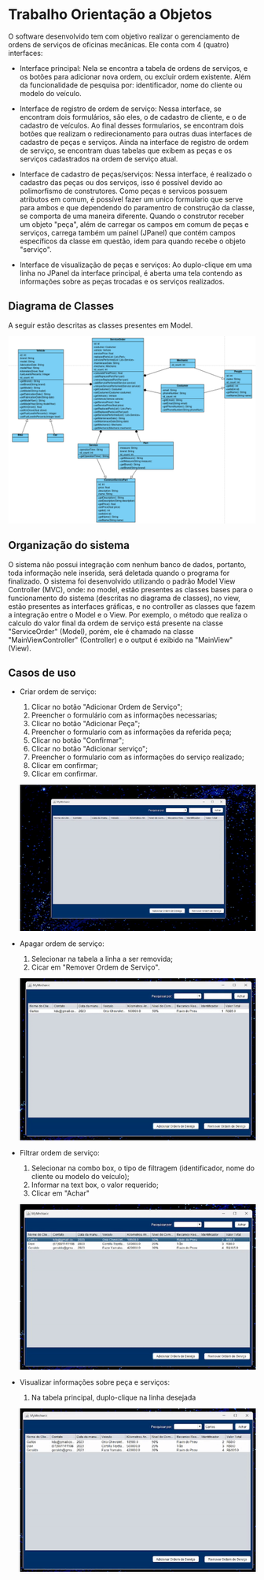 
# Trabalho Orientação a Objetos

O software desenvolvido tem com objetivo realizar o gerenciamento de ordens de serviços de oficinas mecânicas. Ele conta com 4 (quatro) interfaces:

- Interface principal: Nela se encontra a tabela de ordens de serviços, e os botões para adicionar nova ordem, ou excluir ordem existente. Além da funcionalidade de pesquisa por: identificador, nome do cliente ou modelo do veículo.

- Interface de registro de ordem de serviço: Nessa interface, se encontram dois formulários, são eles, o de cadastro de cliente, e o de cadastro de veículos. Ao final desses formularios, se encontram dois botões que realizam o redirecionamento para outras duas interfaces de cadastro de peças e serviços. Ainda na interface de registro de ordem de serviço, se encontram duas tabelas que exibem as peças e os serviços cadastrados na ordem de serviço atual.

- Interface de cadastro de peças/serviços: Nessa interface, é realizado o cadastro das peças ou dos serviços, isso é possível devido ao polimorfismo de construtores. Como peças e servicos possuem atributos em comum, é possível fazer um unico formulario que serve para ambos e que dependendo do paramentro de construção da classe, se comporta de uma maneira diferente. Quando o construtor receber um objeto "peça", além de carregar os campos em comum de peças e serviços, carrega também um painel (JPanel) que contém campos específicos da classe em questão, idem para quando recebe o objeto "serviço".

- Interface de visualização de peças e serviços: Ao duplo-clique em uma linha no JPanel da interface principal, é aberta uma tela contendo as informações sobre as peças trocadas e os serviços realizados.

## Diagrama de Classes

A seguir estão descritas as classes presentes em Model.

<p align="center"> <img src="images/diagrama_de_classes.png"></p>

  

## Organização do sistema

O sistema não possui integração com nenhum banco de dados, portanto, toda informação nele inserida, será deletada quando o programa for finalizado.
O sistema foi desenvolvido utilizando o padrão Model View Controller (MVC), onde: no model, estão presentes as classes bases para o funcionamento do sistema (descritas no diagrama de classes), no view, estão presentes as interfaces gráficas, e no controller as classes que fazem a integração entre o Model e o View.
Por exemplo, o método que realiza o calculo do valor final da ordem de serviço está presente na classe "ServiceOrder" (Model), porém, ele é chamado na classe "MainViewController" (Controller) e o output é exibido na "MainView" (View).

## Casos de uso

  

- Criar ordem de serviço:
	<ol type=1">
	<li>Clicar no botão "Adicionar Ordem de Serviço";</li>
	<li>Preencher o formulário com as informações necessarias;</li>
	<li>Clicar no botão "Adicionar Peça";</li>
	<li>Preencher o formulario com as informações da referida peça;</li>
	<li>Clicar no botão "Confirmar";</li>
	<li>Clicar no botão "Adicionar serviço";</li>
	<li>Preencher o formulario com as informações do serviço realizado;</li>
	<li>Clicar em confirmar;</li>
	<li>Clicar em confirmar.</li>
	</ol>

	<p align="center"> <img src="images/create_entry.gif"></p>


- Apagar ordem de serviço:

	<ol type="1">
	<li>Selecionar na tabela a linha a ser removida;</li>
	<li>Cicar em "Remover Ordem de Serviço".</li>
	</ol>

	<p align="center"> <img src="images/remove_entry.gif"></p>

- Filtrar ordem de serviço:

	<ol>
	<li>Selecionar na combo box, o tipo de filtragem (identificador, nome do cliente ou modelo do veículo);</li>
	<li>Informar na text box, o valor requerido;</li>
	<li>Clicar em "Achar"</li>
	</ol>

	<p align="center"> <img src="images/filter.gif"></p>

- Visualizar informações sobre peça e serviços:

	<ol type="1">
	<li>Na tabela principal, duplo-clique na linha desejada </li>
	</ol>

	<p align="center"> <img src="images/double_click.gif"></p>
